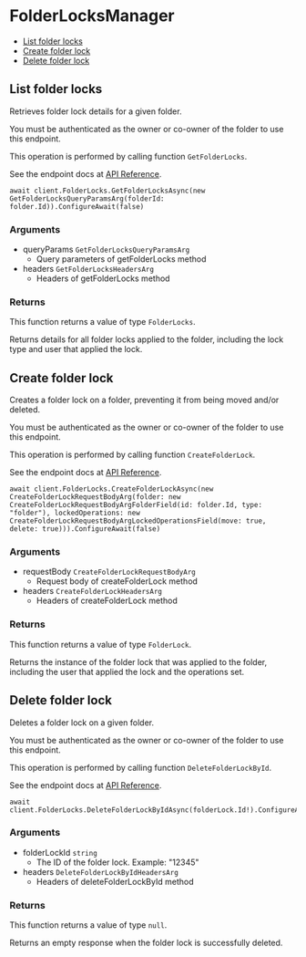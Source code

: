 # FolderLocksManager


- [List folder locks](#list-folder-locks)
- [Create folder lock](#create-folder-lock)
- [Delete folder lock](#delete-folder-lock)

## List folder locks

Retrieves folder lock details for a given folder.

You must be authenticated as the owner or co-owner of the folder to
use this endpoint.

This operation is performed by calling function `GetFolderLocks`.

See the endpoint docs at
[API Reference](https://developer.box.com/reference/get-folder-locks/).

<!-- sample get_folder_locks -->
```
await client.FolderLocks.GetFolderLocksAsync(new GetFolderLocksQueryParamsArg(folderId: folder.Id)).ConfigureAwait(false)
```

### Arguments

- queryParams `GetFolderLocksQueryParamsArg`
  - Query parameters of getFolderLocks method
- headers `GetFolderLocksHeadersArg`
  - Headers of getFolderLocks method


### Returns

This function returns a value of type `FolderLocks`.

Returns details for all folder locks applied to the folder, including the
lock type and user that applied the lock.


## Create folder lock

Creates a folder lock on a folder, preventing it from being moved and/or
deleted.

You must be authenticated as the owner or co-owner of the folder to
use this endpoint.

This operation is performed by calling function `CreateFolderLock`.

See the endpoint docs at
[API Reference](https://developer.box.com/reference/post-folder-locks/).

<!-- sample post_folder_locks -->
```
await client.FolderLocks.CreateFolderLockAsync(new CreateFolderLockRequestBodyArg(folder: new CreateFolderLockRequestBodyArgFolderField(id: folder.Id, type: "folder"), lockedOperations: new CreateFolderLockRequestBodyArgLockedOperationsField(move: true, delete: true))).ConfigureAwait(false)
```

### Arguments

- requestBody `CreateFolderLockRequestBodyArg`
  - Request body of createFolderLock method
- headers `CreateFolderLockHeadersArg`
  - Headers of createFolderLock method


### Returns

This function returns a value of type `FolderLock`.

Returns the instance of the folder lock that was applied to the folder,
including the user that applied the lock and the operations set.


## Delete folder lock

Deletes a folder lock on a given folder.

You must be authenticated as the owner or co-owner of the folder to
use this endpoint.

This operation is performed by calling function `DeleteFolderLockById`.

See the endpoint docs at
[API Reference](https://developer.box.com/reference/delete-folder-locks-id/).

<!-- sample delete_folder_locks_id -->
```
await client.FolderLocks.DeleteFolderLockByIdAsync(folderLock.Id!).ConfigureAwait(false)
```

### Arguments

- folderLockId `string`
  - The ID of the folder lock. Example: "12345"
- headers `DeleteFolderLockByIdHeadersArg`
  - Headers of deleteFolderLockById method


### Returns

This function returns a value of type `null`.

Returns an empty response when the folder lock is successfully deleted.



